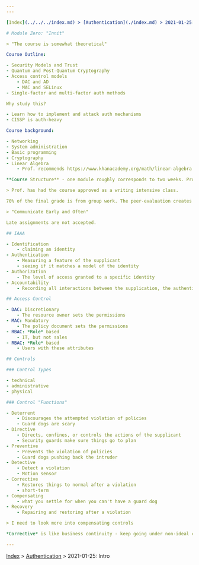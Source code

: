 ```yaml
---
---

[Index](../../../index.md) > [Authentication](./index.md) > 2021-01-25: Intro

# Module Zero: "Innit"

> "The course is somewhat theoretical"

Course Outline:

- Security Models and Trust
- Quantum and Post-Quantum Cryptography
- Access control models
	- DAC and AD
	- MAC and SELinux
- Single-factor and multi-factor auth methods

Why study this?

- Learn how to implement and attack auth mechanisms
- CISSP is auth-heavy

Course background:

- Networking
- System administration
- Basic programming
- Cryptography
- Linear Algebra
	- Prof. recommends https://www.khanacademy.org/math/linear-algebra

**Course Structure** - one module roughly corresponds to two weeks. Prof. won't lecture on wednesdays, those will be for group time. To make up for the lost lecture time, there are videos (none over 30 minutes long).

> Prof. has had the course approved as a writing intensive class.

70% of the final grade is from group work. The peer-evaluation creates a "multiplier" that the prof. uses to scale that 70%.

> "Communicate Early and Often"

Late assignments are not accepted.

## IAAA

- Identification
	- claiming an identity
- Authentication
	- Measuring a feature of the supplicant
	- seeing if it matches a model of the identity
- Authorization
	- The level of access granted to a specific identity
- Accountability
	- Recording all interactions between the supplication, the authenticator, and the resource

## Access Control

- DAC: Discretionary
	- The resource owner sets the permissions
- MAC: Mandatory
	- The policy document sets the permissions
- RBAC: *Role* based
	- IT, but not sales
- RBAC: *Rule* based
	- Users with these attributes

## Controls

### Control Types

- technical
- administrative
- physical

### Control "Functions"

- Deterrent
	- Discourages the attempted violation of policies
	- Guard dogs are scary
- Directive
	- Directs, confines, or controls the actions of the supplicant
	- Security guards make sure things go to plan
- Preventive
	- Prevents the violation of policies
	- Guard dogs pushing back the intruder
- Detective
	- Detect a violation
	- Motion sensor
- Corrective
	- Restores things to normal after a violation
	- short-term
- Compensating
	- what you settle for when you can't have a guard dog
- Recovery
	- Repairing and restoring after a violation

> I need to look more into compensating controls

*Corrective* is like business continuity - keep going under non-ideal circumstances. *Recovery* is like disaster recovery - it gets things back to ideal conditions.

---
```


[Index](../../../index.md) > [Authentication](./index.md) > 2021-01-25: Intro
